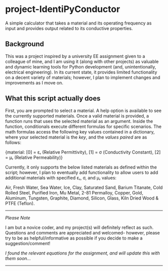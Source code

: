 project-IdentiPyConductor
=========================


A simple calculator that takes a material and its operating frequency as input and provides output related to its conductive properties.


Background
----------
This was a project inspired by a university EE assignment given to a colleague of mine, and I am using it (along with other projects) as valuable and dynamic learning tools for Python development (and, unintentionally, electrical engineering).
In its current state, it provides limited functionality on a decent variety of materials; however, I plan to implement changes and improvements as I move on.


What this script actually does
------------------------------

First, you are prompted to select a material. A help option is available to see the currently supported materials.
Once a valid material is provided, a function runs that uses the selected material as an argument. Inside the function, conditionals execute different formulas for specific scenarios. The math formulas access the following key values contained in a dictionary, where your selected material is the *key*, and the *values paired* are as follows:

{material: [0] = εᵣ (Relative Permittivity), [1] = σ (Conductivity Constant), [2] = μᵣ (Relative Permeability)}

Currently, it only supports the below listed materials as defined within the script; however, I plan to eventually add functionality to allow users to add additional materials with specified εᵣ, σ, and μᵣ values:

   Air, Fresh Water, Sea Water, Ice, Clay, Saturated Sand, Barium Titanate, Cold Rolled Steel, Purified Iron, Mu Metal, 2-81
   Permalloy, Copper, Gold, Aluminum, Tungsten, Graphite, Diamond, Silicon, Glass, Kiln Dried Wood & PTFE (Teflon).


***
*Please Note*

I am but a novice coder, and my project(s) will definitely reflect as such.
Questions and comments are appreciated and welcomed- however, please try to be as helpful/informative as possible if you decide to make a suggestion/comment!

*I found the relevant equations for the assignment, and will update this with them soon...*
***
